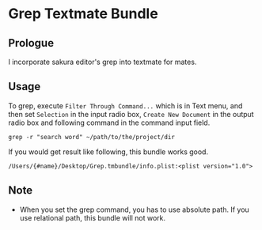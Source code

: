 Grep Textmate Bundle
====================

## Prologue

I incorporate sakura editor's grep into textmate for mates.

## Usage

To grep, execute `Filter Through Command...` which is in Text menu, and then set `Selection` in the input radio box, `Create New Document` in the output radio box and following command in the command input field.

    grep -r "search word" ~/path/to/the/project/dir

If you would get result like following, this bundle works good.

    /Users/{#name}/Desktop/Grep.tmbundle/info.plist:<plist version="1.0">

## Note

* When you set the grep command, you has to use absolute path. If you use relational path, this bundle will not work.
